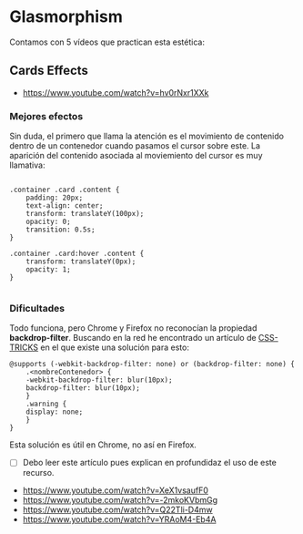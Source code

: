 # Glasmorphism

Contamos con 5 vídeos que practican esta estética:


## Cards Effects

- https://www.youtube.com/watch?v=hv0rNxr1XXk

### Mejores efectos

Sin duda, el primero que llama la atención es el movimiento de contenido dentro de un contenedor cuando pasamos el cursor sobre este. La aparición del contenido asociada al moviemiento del cursor es muy llamativa:

```

.container .card .content {
    padding: 20px;
    text-align: center;
    transform: translateY(100px);
    opacity: 0;
    transition: 0.5s;
}

.container .card:hover .content {
    transform: translateY(0px);
    opacity: 1;
}


```

### Dificultades

Todo funciona, pero Chrome y Firefox no reconocían la propiedad **backdrop-filter**. Buscando en la red he encontrado un artículo de [CSS-TRICKS](https://css-tricks.com/almanac/properties/b/backdrop-filter/) en el que existe una solución para esto:

```
@supports (-webkit-backdrop-filter: none) or (backdrop-filter: none) {
    .<nombreContenedor> {
    -webkit-backdrop-filter: blur(10px);
    backdrop-filter: blur(10px);
    }
    .warning {
    display: none;
    }
}
```

Esta solución es útil en Chrome, no así en Firefox.

- [ ] Debo leer este artículo pues explican en profundidaz el uso de este recurso.



- https://www.youtube.com/watch?v=XeX1vsaufF0
- https://www.youtube.com/watch?v=-2mkoKVbmGg
- https://www.youtube.com/watch?v=Q22Tli-D4mw
- https://www.youtube.com/watch?v=YRAoM4-Eb4A
